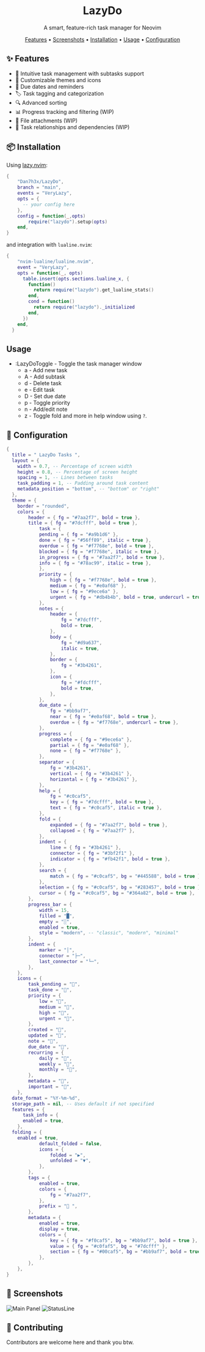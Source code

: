 <div align="center">
  <h1> LazyDo</h1>
  <p>A smart, feature-rich task manager for Neovim</p>

  <p>
    <a href="#-features">Features</a> •
    <a href="#-screenshots">Screenshots</a> •
    <a href="#-installation">Installation</a> •
    <a href="#usage">Usage</a> •
    <a href="#-configuration">Configuration</a>
  </p>
</div>

## ✨ Features

- 📝 Intuitive task management with subtasks support
- 🎨 Customizable themes and icons
- 📅 Due dates and reminders
- 🏷️ Task tagging and categorization
- 🔍 Advanced sorting
- 📊 Progress tracking and filtering (WIP)
- 📎 File attachments (WIP)
- 🔄 Task relationships and dependencies (WIP)

## 📦 Installation

Using [lazy.nvim](https://github.com/folke/lazy.nvim):

```lua
{
    "Dan7h3x/LazyDo",
    branch = "main",
    events = "VeryLazy",
    opts = {
      -- your config here
    },
    config = function(_,opts)
        require("lazydo").setup(opts)
    end,
}
```
and integration with `lualine.nvim`:
```lua
{
    "nvim-lualine/lualine.nvim",
    event = "VeryLazy",
    opts = function(_, opts)
      table.insert(opts.sections.lualine_x, {
        function()
          return require("lazydo").get_lualine_stats()
        end,
        cond = function()
          return require("lazydo")._initialized
        end,
      })
    end,
  }
```
## Usage
- :LazyDoToggle - Toggle the task manager window
  - a - Add new task
  - A - Add subtask
  - d - Delete task
  - e - Edit task
  - D - Set due date
  - p - Toggle priority
  - n - Add/edit note
  - z - Toggle fold
and more in help window using `?`.
## 🔧 Configuration

```lua
{
  title = " LazyDo Tasks ",
  layout = {
	width = 0.7, -- Percentage of screen width
	height = 0.8, -- Percentage of screen height
	spacing = 1, -- Lines between tasks
	task_padding = 1, -- Padding around task content
	metadata_position = "bottom", -- "bottom" or "right"
  },
  theme = {
    border = "rounded",
    colors = {
		header = { fg = "#7aa2f7", bold = true },
		title = { fg = "#7dcfff", bold = true },
			task = {
			pending = { fg = "#a9b1d6" },
			done = { fg = "#56ff89", italic = true },
			overdue = { fg = "#f7768e", bold = true },
			blocked = { fg = "#f7768e", italic = true },
			in_progress = { fg = "#7aa2f7", bold = true },
			info = { fg = "#78ac99", italic = true },
			},
			priority = {
				high = { fg = "#f7768e", bold = true },
				medium = { fg = "#e0af68" },
				low = { fg = "#9ece6a" },
				urgent = { fg = "#db4b4b", bold = true, undercurl = true },
			},
			notes = {
				header = {
					fg = "#7dcfff",
					bold = true,
				},
				body = {
					fg = "#d9a637",
					italic = true,
				},
				border = {
					fg = "#3b4261",
				},
				icon = {
					fg = "#fdcfff",
					bold = true,
				},
			},
			due_date = {
				fg = "#bb9af7",
				near = { fg = "#e0af68", bold = true },
				overdue = { fg = "#f7768e", undercurl = true },
			},
			progress = {
				complete = { fg = "#9ece6a" },
				partial = { fg = "#e0af68" },
				none = { fg = "#f7768e" },
			},
			separator = {
				fg = "#3b4261",
				vertical = { fg = "#3b4261" },
				horizontal = { fg = "#3b4261" },
			},
			help = {
				fg = "#c0caf5",
				key = { fg = "#7dcfff", bold = true },
				text = { fg = "#c0caf5", italic = true },
			},
			fold = {
				expanded = { fg = "#7aa2f7", bold = true },
				collapsed = { fg = "#7aa2f7" },
			},
			indent = {
				line = { fg = "#3b4261" },
				connector = { fg = "#3bf2f1" },
				indicator = { fg = "#fb42f1", bold = true },
			},
			search = {
				match = { fg = "#c0caf5", bg = "#445588", bold = true },
			},
			selection = { fg = "#c0caf5", bg = "#283457", bold = true },
			cursor = { fg = "#c0caf5", bg = "#364a82", bold = true },
		},
		progress_bar = {
			width = 15,
			filled = "█",
			empty = "░",
			enabled = true,
			style = "modern", -- "classic", "modern", "minimal"
		},
		indent = {
			marker = "│",
			connector = "├─",
			last_connector = "└─",
		},
	},
	icons = {
		task_pending = "",
		task_done = "",
		priority = {
			low = "󰘄",
			medium = "󰁭",
			high = "󰘃",
			urgent = "󰀦",
		},
		created = "󰃰",
		updated = "",
		note = "",
		due_date = "",
		recurring = {
			daily = "",
			weekly = "",
			monthly = "",
		},
		metadata = "󰂵",
		important = "",
	},
  date_format = "%Y-%m-%d",
  storage_path = nil, -- Uses default if not specified
  features = {
	  task_info = {
	  enabled = true,
	},
  folding = {
	enabled = true,
			default_folded = false,
			icons = {
				folded = "▶",
				unfolded = "▼",
			},
		},
		tags = {
			enabled = true,
			colors = {
				fg = "#7aa2f7",
			},
			prefix = "󰓹 ",
		},
		metadata = {
			enabled = true,
			display = true,
			colors = {
				key = { fg = "#f0caf5", bg = "#bb9af7", bold = true },
				value = { fg = "#c0faf5", bg = "#7dcfff" },
				section = { fg = "#00caf5", bg = "#bb9af7", bold = true, italic = true },
			},
		},
	},
}
```
##  Screenshots
![Main Panel](https://github.com/user-attachments/assets/da5255fa-90c9-4ddd-adc0-5ab4da2cbff0)
![StatusLine](https://github.com/user-attachments/assets/e81bc6dd-815d-4a5d-8086-d815ba7cff1d)
## 🤝 Contributing
Contributors are welcome here and thank you btw.


